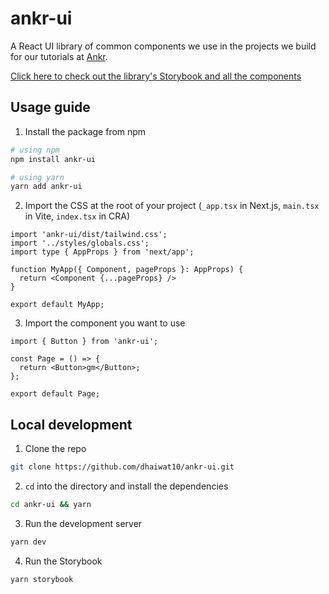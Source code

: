 # ankr-ui

A React UI library of common components we use in the projects we build for our tutorials at [Ankr](https://ankr.hashnode.dev).

[Click here to check out the library's Storybook and all the components](https://ankr-ui.vercel.app)

## Usage guide

1. Install the package from npm

```bash
# using npm
npm install ankr-ui

# using yarn
yarn add ankr-ui
```

2. Import the CSS at the root of your project (`_app.tsx` in Next.js, `main.tsx` in Vite, `index.tsx` in CRA)

```tsx
import 'ankr-ui/dist/tailwind.css';
import '../styles/globals.css';
import type { AppProps } from 'next/app';

function MyApp({ Component, pageProps }: AppProps) {
  return <Component {...pageProps} />
}

export default MyApp;
```

3. Import the component you want to use

```tsx
import { Button } from 'ankr-ui';

const Page = () => {
  return <Button>gm</Button>;
};

export default Page;
```

## Local development

1. Clone the repo

```bash
git clone https://github.com/dhaiwat10/ankr-ui.git
```

2. `cd` into the directory and install the dependencies

```bash
cd ankr-ui && yarn
```

3. Run the development server

```bash
yarn dev
```

4. Run the Storybook

```bash
yarn storybook
```
